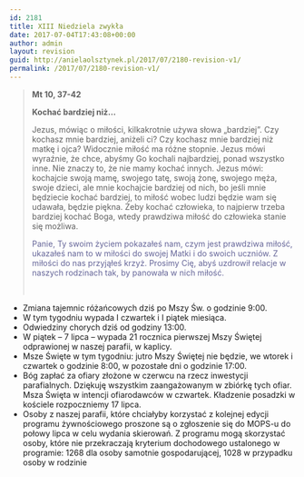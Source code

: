 ```yaml
---
id: 2181
title: XIII Niedziela zwykła
date: 2017-07-04T17:43:08+00:00
author: admin
layout: revision
guid: http://anielaolsztynek.pl/2017/07/2180-revision-v1/
permalink: /2017/07/2180-revision-v1/
---
```

> **Mt 10, 37-42**
> 
> **Kochać bardziej niż&#8230;**
> 
> Jezus, mówiąc o miłości, kilkakrotnie używa słowa &#8222;bardziej&#8221;. Czy kochasz mnie bardziej, aniżeli ci? Czy kochasz mnie bardziej niż matkę i ojca? Widocznie miłość ma różne stopnie. Jezus mówi wyraźnie, że chce, abyśmy Go kochali najbardziej, ponad wszystko inne. Nie znaczy to, że nie mamy kochać innych. Jezus mówi: kochajcie swoją mamę, swojego tatę, swoją żonę, swojego męża, swoje dzieci, ale mnie kochajcie bardziej od nich, bo jeśli mnie będziecie kochać bardziej, to miłość wobec ludzi będzie wam się udawała, będzie piękna. Żeby kochać człowieka, to najpierw trzeba bardziej kochać Boga, wtedy prawdziwa miłość do człowieka stanie się możliwa.
> 
> <span style="color: #666699;">Panie, Ty swoim życiem pokazałeś nam, czym jest prawdziwa miłość, ukazałeś nam to w miłości do swojej Matki i do swoich uczniów. Z miłości do nas przyjąłeś krzyż. Prosimy Cię, abyś uzdrowił relacje w naszych rodzinach tak, by panowała w nich miłość.</span>
> 
> &nbsp;

  * Zmiana tajemnic różańcowych dziś po Mszy Św. o godzinie 9:00.
  * W tym tygodniu wypada I czwartek i I piątek miesiąca.
  * Odwiedziny chorych dziś od godziny 13:00.
  * W piątek &#8211; 7 lipca &#8211; wypada 21 rocznica pierwszej Mszy Świętej odprawionej w naszej parafii, w kaplicy.
  * Msze Święte w tym tygodniu: jutro Mszy Świętej nie będzie, we wtorek i czwartek o godzinie 8:00, w pozostałe dni o godzinie 17:00.
  * Bóg zapłać za ofiary złożone w czerwcu na rzecz inwestycji parafialnych. Dziękuję wszystkim zaangażowanym w zbiórkę tych ofiar. Msza Święta w intencji ofiarodawców w czwartek. Kładzenie posadzki w kościele rozpoczniemy 17 lipca.
  * Osoby z naszej parafii, które chciałyby korzystać z kolejnej edycji programu żywnościowego proszone są o zgłoszenie się do MOPS-u do połowy lipca w celu wydania skierowań. Z programu mogą skorzystać osoby, które nie przekraczają kryterium dochodowego ustalonego w programie: 1268 dla osoby samotnie gospodarującej, 1028 w przypadku osoby w rodzinie